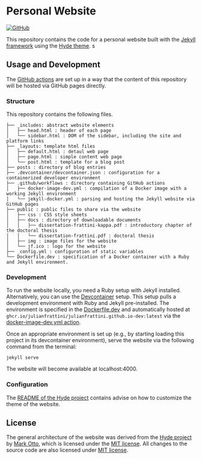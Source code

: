 # Personal Website

[![GitHub](https://img.shields.io/github/license/JulianFrattini/JulianFrattini.github.io)](./LICENSE)

This repository contains the code for a personal website built with the [Jekyll framework](http://jekyllrb.com/) using the [Hyde theme](https://github.com/poole/hyde).
s
## Usage and Development

The [GitHub actions](.github/workflows/jekyll-docker.yml) are set up in a way that the content of this repository will be hosted via GitHub pages directly.

### Structure

This repository contains the following files.

```
├── _includes: abstract website elements
│   ├── head.html : header of each page
│   └── sidebar.html : DOM of the sidebar, including the site and platform links
├── _layouts: template html files
│   ├── default.html : detaul web page
│   ├── page.html : simple content web page
│   └── post.html : template for a blog post
├── posts : directory of blog entries
├── .devcontainer/devcontainer.json : configuration for a containerized developer environment
├── .github/workflows : directory containing GitHub actions
│   ├── docker-image-dev.yml : compilation of a Docker image with a working Jekyll environment
│   └── jekyll-docker.yml : parsing and hosting the Jekyll website via GitHub pages
├── public : public files to share via the website
│   ├── css : CSS style sheets
│   ├── docs : directory of downloadable documents
│   │   ├── dissertation-frattini-kappa.pdf : introductory chapter of the doctoral thesis
│   │   └── dissertation-frattini.pdf : doctoral thesis
│   ├── img : image files for the website
│   └── jf.ico : logo for the website
├── _config.yml : configuration of static variables
└── Dockerfile.dev : specification of a Docker container with a Ruby and Jekyll environment.
```

### Development

To run the website locally, you need a Ruby setup with Jekyll installed.
Alternatively, you can use the [Devcontainer](.devcontainer/devcontainer.json) setup.
This setup pulls a development environment with Ruby and Jekyll pre-installed.
The environment is specified in the [Dockerfile.dev](Dockerfile.dev) and automatically hosted at `ghcr.io/julianfrattini/julianfrattini.github.io-dev:latest` via the [docker-image-dev.yml action](.github/workflows/docker-image-dev.yml).

Once an appropriate environment is set up (e.g., by starting loading this project in its devcontainer environment), serve the website via the following command from the terminal: 

```
jekyll serve
```

The website will become available at localhost:4000.

### Configuration

The [README of the Hyde project](https://github.com/poole/hyde/blob/master/README.md) contains advise on how to customize the theme of the website.

## License

The general architecture of the website was derived from the [Hyde project](https://github.com/poole/hyde) by [Mark Otto](https://github.com/mdo), which is licensed under the [MIT license](./LICENSE.md).
All changes to the source code are also licensed under [MIT license](./LICENSE.md).
